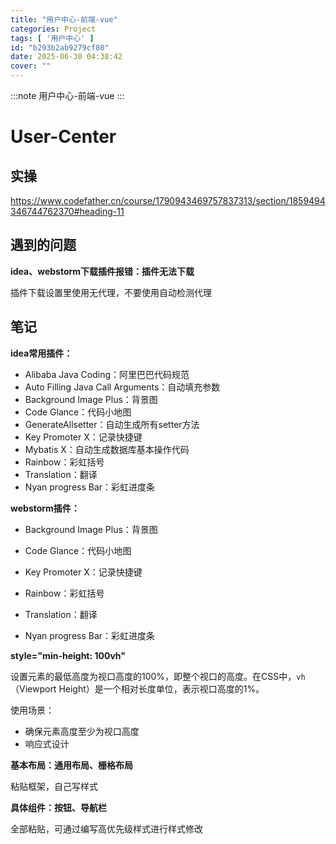 ```yaml
---
title: "用户中心-前端-vue"
categories: Project
tags: [ '用户中心' ]
id: "b293b2ab9279cf80"
date: 2025-06-30 04:38:42
cover: ""
---
```


:::note
用户中心-前端-vue
:::

# User-Center

## 实操

https://www.codefather.cn/course/1790943469757837313/section/1859494346744762370#heading-11

## 遇到的问题

**idea、webstorm下载插件报错：插件无法下载**

插件下载设置里使用无代理，不要使用自动检测代理

## 笔记

**idea常用插件：**

- Alibaba Java Coding：阿里巴巴代码规范
- Auto Filling Java Call Arguments：自动填充参数
- Background Image Plus：背景图
- Code Glance：代码小地图
- GenerateAllsetter：自动生成所有setter方法
- Key Promoter X：记录快捷键
- Mybatis X：自动生成数据库基本操作代码
- Rainbow：彩虹括号
- Translation：翻译
- Nyan progress Bar：彩虹进度条

**webstorm插件：**

- Background Image Plus：背景图

- Code Glance：代码小地图

- Key Promoter X：记录快捷键

- Rainbow：彩虹括号

- Translation：翻译

- Nyan progress Bar：彩虹进度条

**style="min-height: 100vh"**

设置元素的最低高度为视口高度的100%，即整个视口的高度。在CSS中，`vh`（Viewport Height）是一个相对长度单位，表示视口高度的1%。

使用场景：

- 确保元素高度至少为视口高度
- 响应式设计

**基本布局：通用布局、栅格布局**

粘贴框架，自己写样式

**具体组件：按钮、导航栏**

全部粘贴，可通过编写高优先级样式进行样式修改
      